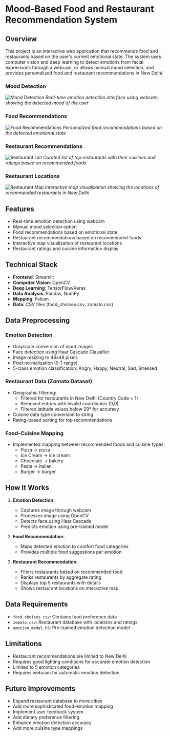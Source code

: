 # Mood-Based Food and Restaurant Recommendation System

## Overview
This project is an interactive web application that recommends food and restaurants based on the user's current emotional state. The system uses computer vision and deep learning to detect emotions from facial expressions through a webcam, or allows manual mood selection, and provides personalized food and restaurant recommendations in New Delhi.


### Mood Detection
![Mood Detection](assets/1.png)
*Real-time emotion detection interface using webcam, showing the detected mood of the user*

### Food Recommendations
![Food Recommendations](assets/2.png)
*Personalized food recommendations based on the detected emotional state*

### Restaurant Recommendations
![Restaurant List](assets/3.png)
*Curated list of top restaurants with their cuisines and ratings based on recommended foods*

### Restaurant Locations
![Restaurant Map](assets/4.png)
*Interactive map visualization showing the locations of recommended restaurants in New Delhi*


## Features
- Real-time emotion detection using webcam
- Manual mood selection option
- Food recommendations based on emotional state
- Restaurant recommendations based on recommended foods
- Interactive map visualization of restaurant locations
- Restaurant ratings and cuisine information display

## Technical Stack
- **Frontend**: Streamlit
- **Computer Vision**: OpenCV
- **Deep Learning**: TensorFlow/Keras
- **Data Analysis**: Pandas, NumPy
- **Mapping**: Folium
- **Data**: CSV files (food_choices.csv, zomato.csv)

## Data Preprocessing

### Emotion Detection
- Grayscale conversion of input images
- Face detection using Haar Cascade Classifier
- Image resizing to 48x48 pixels
- Pixel normalization (0-1 range)
- 5-class emotion classification: Angry, Happy, Neutral, Sad, Stressed

### Restaurant Data (Zomato Dataset)
- Geographic filtering:
  - Filtered for restaurants in New Delhi (Country Code = 1)
  - Removed entries with invalid coordinates (0,0)
  - Filtered latitude values below 29° for accuracy
- Cuisine data type conversion to string
- Rating-based sorting for top recommendations

### Food-Cuisine Mapping
- Implemented mapping between recommended foods and cuisine types:
  - Pizza → pizza
  - Ice Cream → ice cream
  - Chocolate → bakery
  - Pasta → italian
  - Burger → burger


## How It Works
1. **Emotion Detection**:
   - Captures image through webcam
   - Processes image using OpenCV
   - Detects face using Haar Cascade
   - Predicts emotion using pre-trained model

2. **Food Recommendation**:
   - Maps detected emotion to comfort food categories
   - Provides multiple food suggestions per emotion

3. **Restaurant Recommendation**:
   - Filters restaurants based on recommended food
   - Ranks restaurants by aggregate rating
   - Displays top 5 restaurants with details
   - Shows restaurant locations on interactive map


## Data Requirements
- `food_choices.csv`: Contains food preference data
- `zomato.csv`: Restaurant database with locations and ratings
- `emotion_model.h5`: Pre-trained emotion detection model

## Limitations
- Restaurant recommendations are limited to New Delhi
- Requires good lighting conditions for accurate emotion detection
- Limited to 5 emotion categories
- Requires webcam for automatic emotion detection

## Future Improvements
- Expand restaurant database to more cities
- Add more sophisticated food-emotion mapping
- Implement user feedback system
- Add dietary preference filtering
- Enhance emotion detection accuracy
- Add more cuisine type mappings


